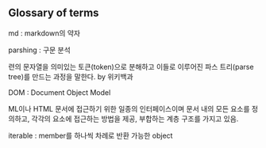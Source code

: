 ## Glossary of terms

md : markdown의 약자

parshing : 구문 분석

련의 문자열을 의미있는 토큰(token)으로 분해하고 이들로 이루어진 파스 트리(parse tree)를 만드는 과정을 말한다. by 위키백과

DOM : Document Object Model

ML이나 HTML 문서에 접근하기 위한 일종의 인터페이스이며 문서 내의 모든 요소를 정의하고, 각각의 요소에 접근하는 방법을 제공, 부합하는 계층 구조를 가지고 있음.

iterable : member를 하나씩 차례로 반환 가능한 object

